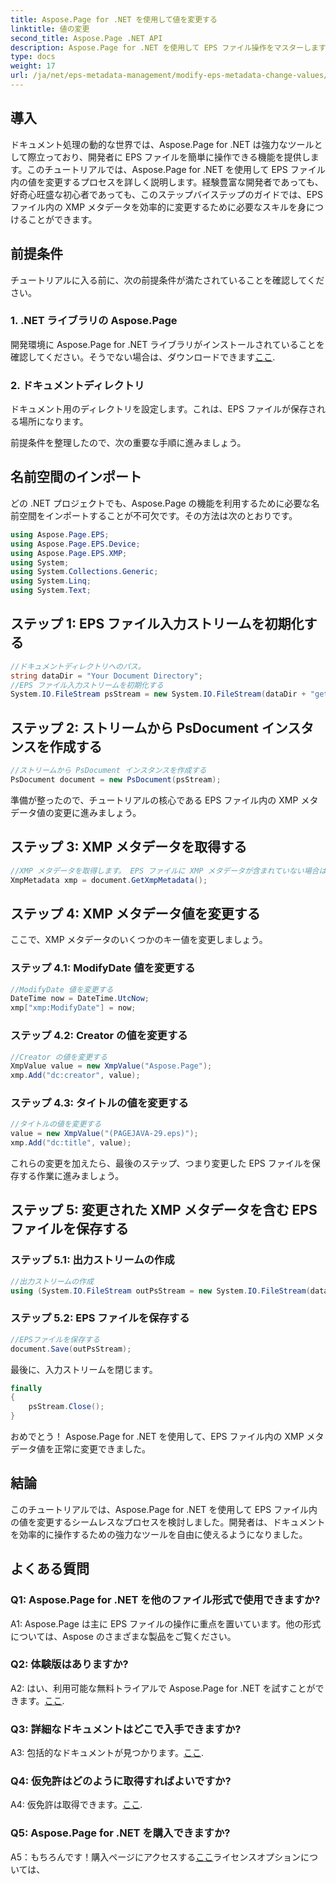 ```yaml
---
title: Aspose.Page for .NET を使用して値を変更する
linktitle: 値の変更
second_title: Aspose.Page .NET API
description: Aspose.Page for .NET を使用して EPS ファイル操作をマスターします。 XMP メタデータ値を簡単に変更できます。
type: docs
weight: 17
url: /ja/net/eps-metadata-management/modify-eps-metadata-change-values/
---
```

## 導入

ドキュメント処理の動的な世界では、Aspose.Page for .NET は強力なツールとして際立っており、開発者に EPS ファイルを簡単に操作できる機能を提供します。このチュートリアルでは、Aspose.Page for .NET を使用して EPS ファイル内の値を変更するプロセスを詳しく説明します。経験豊富な開発者であっても、好奇心旺盛な初心者であっても、このステップバイステップのガイドでは、EPS ファイル内の XMP メタデータを効率的に変更するために必要なスキルを身につけることができます。

## 前提条件

チュートリアルに入る前に、次の前提条件が満たされていることを確認してください。

### 1. .NET ライブラリの Aspose.Page

開発環境に Aspose.Page for .NET ライブラリがインストールされていることを確認してください。そうでない場合は、ダウンロードできます[ここ](https://releases.aspose.com/page/net/).

### 2. ドキュメントディレクトリ

ドキュメント用のディレクトリを設定します。これは、EPS ファイルが保存される場所になります。

前提条件を整理したので、次の重要な手順に進みましょう。

## 名前空間のインポート

どの .NET プロジェクトでも、Aspose.Page の機能を利用するために必要な名前空間をインポートすることが不可欠です。その方法は次のとおりです。

```csharp
using Aspose.Page.EPS;
using Aspose.Page.EPS.Device;
using Aspose.Page.EPS.XMP;
using System;
using System.Collections.Generic;
using System.Linq;
using System.Text;
```

## ステップ 1: EPS ファイル入力ストリームを初期化する

```csharp
//ドキュメントディレクトリへのパス。
string dataDir = "Your Document Directory";
//EPS ファイル入力ストリームを初期化する
System.IO.FileStream psStream = new System.IO.FileStream(dataDir + "get_input.eps", System.IO.FileMode.Open, System.IO.FileAccess.Read);
```

## ステップ 2: ストリームから PsDocument インスタンスを作成する

```csharp
//ストリームから PsDocument インスタンスを作成する
PsDocument document = new PsDocument(psStream);
```

準備が整ったので、チュートリアルの核心である EPS ファイル内の XMP メタデータ値の変更に進みましょう。

## ステップ 3: XMP メタデータを取得する

```csharp
//XMP メタデータを取得します。 EPS ファイルに XMP メタデータが含まれていない場合は、PS メタデータ コメント (%%Creator、%%CreateDate、%%Title など) からの値が埋め込まれた新しいファイルを取得します。
XmpMetadata xmp = document.GetXmpMetadata();
```

## ステップ 4: XMP メタデータ値を変更する

ここで、XMP メタデータのいくつかのキー値を変更しましょう。

### ステップ 4.1: ModifyDate 値を変更する

```csharp
//ModifyDate 値を変更する
DateTime now = DateTime.UtcNow;
xmp["xmp:ModifyDate"] = now;
```

### ステップ 4.2: Creator の値を変更する

```csharp
//Creator の値を変更する
XmpValue value = new XmpValue("Aspose.Page");
xmp.Add("dc:creator", value);
```

### ステップ 4.3: タイトルの値を変更する

```csharp
//タイトルの値を変更する
value = new XmpValue("(PAGEJAVA-29.eps)");
xmp.Add("dc:title", value);
```

これらの変更を加えたら、最後のステップ、つまり変更した EPS ファイルを保存する作業に進みましょう。

## ステップ 5: 変更された XMP メタデータを含む EPS ファイルを保存する

### ステップ 5.1: 出力ストリームの作成

```csharp
//出力ストリームの作成
using (System.IO.FileStream outPsStream = new System.IO.FileStream(dataDir + "change_values_output.eps", System.IO.FileMode.Create, System.IO.FileAccess.Write))
```

### ステップ 5.2: EPS ファイルを保存する

```csharp
//EPSファイルを保存する
document.Save(outPsStream);
```

最後に、入力ストリームを閉じます。

```csharp
finally
{
    psStream.Close();
}
```

おめでとう！ Aspose.Page for .NET を使用して、EPS ファイル内の XMP メタデータ値を正常に変更できました。

## 結論

このチュートリアルでは、Aspose.Page for .NET を使用して EPS ファイル内の値を変更するシームレスなプロセスを検討しました。開発者は、ドキュメントを効率的に操作するための強力なツールを自由に使えるようになりました。

## よくある質問

### Q1: Aspose.Page for .NET を他のファイル形式で使用できますか?

A1: Aspose.Page は主に EPS ファイルの操作に重点を置いています。他の形式については、Aspose のさまざまな製品をご覧ください。

### Q2: 体験版はありますか?

 A2: はい、利用可能な無料トライアルで Aspose.Page for .NET を試すことができます。[ここ](https://releases.aspose.com/).

### Q3: 詳細なドキュメントはどこで入手できますか?

 A3: 包括的なドキュメントが見つかります。[ここ](https://reference.aspose.com/page/net/).

### Q4: 仮免許はどのように取得すればよいですか?

 A4: 仮免許は取得できます。[ここ](https://purchase.aspose.com/temporary-license/).

### Q5: Aspose.Page for .NET を購入できますか?

 A5：もちろんです！購入ページにアクセスする[ここ](https://purchase.aspose.com/buy)ライセンスオプションについては、